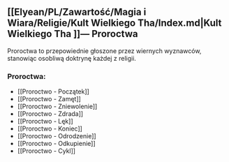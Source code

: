 ## [[Elyean/PL/Zawartość/Magia i Wiara/Religie/Kult Wielkiego Tha/Index.md|Kult Wielkiego Tha ]]— Proroctwa

Proroctwa to przepowiednie głoszone przez wiernych wyznawców, stanowiąc osobliwą doktrynę każdej z religii.
### Proroctwa:
- [[Proroctwo - Początek]]
- [[Proroctwo - Zamęt]]
- [[Proroctwo - Zniewolenie]]
- [[Proroctwo - Zdrada]]
- [[Proroctwo - Lęk]]
- [[Proroctwo - Koniec]]
- [[Proroctwo - Odrodzenie]]
- [[Proroctwo - Odkupienie]]
- [[Proroctwo - Cykl]]